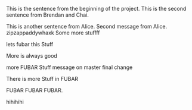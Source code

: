 This is the sentence from the beginning of the project.
This is the second sentence from Brendan and Chai.

This is another sentence from Alice.
Second message from Alice.
zipzappaddywhaxk
Some more stuffff

lets fubar this Stuff

More is always good

more FUBAR Stuff
message on master final change


There is  more Stuff in FUBAR

FUBAR FUBAR FUBAR.

hihihihi
